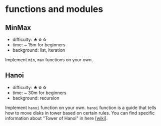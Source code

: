 # functions and modules

## MinMax
- difficulty: ★☆☆
- time: ~ 15m for beginners
- background: list, iteration

Implement `min`, `max` functions on your own.

## Hanoi
- difficulty: ★☆☆
- time: ~ 30m for beginners
- background: recursion

Implement `hanoi` function on your own. `hanoi` function is a guide that tells how to move disks in tower based on certain rules. You can find specific information about "Tower of Hanoi" in here [[wiki](https://en.wikipedia.org/wiki/Tower_of_Hanoi, "hanoitowerwiki")].
